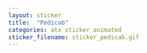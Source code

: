 ```yaml
---
layout: sticker
title:  "Pedicab"
categories: atx sticker animated
sticker_filename: sticker_pedicab.gif
---
```

